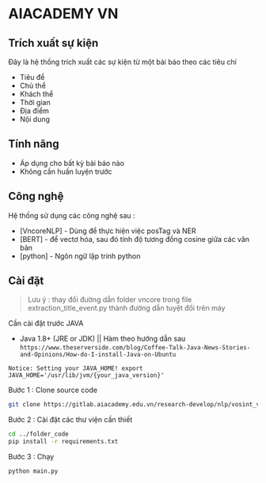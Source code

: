 # AIACADEMY VN
## Trích xuất sự kiện

Đây là hệ thống trích xuất các sự kiện từ một bài báo theo các tiêu chí

- Tiêu đề
- Chủ thể
- Khách thể
- Thời gian
- Địa điểm
- Nội dung

## Tính năng

- Áp dụng cho bất kỳ bài báo nào
- Không cần huấn luyện trước

## Công nghệ

Hệ thống sử dụng các công nghệ sau :

- [VncoreNLP] - Dùng để thực hiện việc posTag và NER
- [BERT] - để vectơ hóa, sau đó tính độ tương đồng cosine giữa các văn bản
- [python] - Ngôn ngữ lập trinh python

## Cài đặt
> Lưu ý : thay đổi đường dẫn folder vncore trong file extraction_title_event.py thành đường dẫn tuyệt đối trên máy

Cần cài đặt trước JAVA
* Java 1.8+ (JRE or JDK) || Hàm theo hướng dẫn sau `https://www.theserverside.com/blog/Coffee-Talk-Java-News-Stories-and-Opinions/How-do-I-install-Java-on-Ubuntu`

`Notice: Setting your JAVA_HOME! export JAVA_HOME='/usr/lib/jvm/{your_java_version}'`

Bước 1 : Clone source code

```sh
git clone https://gitlab.aiacademy.edu.vn/research-develop/nlp/vosint_v3_event_extraction.git
```

Bước 2 : Cài đặt các thư viện cần thiết

```sh
cd ../folder_code
pip install -r requirements.txt
```

Bước 3 : Chạy
```sh
python main.py
```

